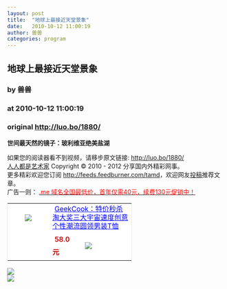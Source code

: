 ```yaml
---
layout: post
title:  "地球上最接近天堂景象"
date:   2010-10-12 11:00:19
author: 兽兽
categories: program
---
```


## 地球上最接近天堂景象
### by 兽兽
### at 2010-10-12 11:00:19
### original <http://luo.bo/1880/>

<div align="center"></div><p><strong>世间最天然的镜子：玻利维亚绝美盐湖</strong></p><p>如果您的阅读器看不到视频，请移步原文链接: <a href="http://luo.bo/1880/">http://luo.bo/1880/</a> <br> <a href="http://luo.bo/">人人都是艺术家</a> Copyright ©   2010 - 2012 分享国内外精彩网事。<br> 更多精彩欢迎您订阅 <a href="http://feeds.feedburner.com/tamd">http://feeds.feedburner.com/tamd</a>，欢迎网友<a href="http://luo.bo/delivery/">投稿</a>推荐文章。<br> 广告一则： <a href="http://zi.mu/domain"><font color="red">.me 域名全国最低价，首年仅需40元，续费130元促销中！</font></a><br><table cellpadding="0" cellspacing="0" bgcolor="#FFFFFF" style="width:290px;border:1px solid #e6e6e6"><tr><td rowspan="2" align="center"><div style="margin:5px auto;width:80px;height:80px"><a href="http://zi.mu/ya3" style="width:80px;margin:0px;padding:0px;height:80px;overflow:hidden"><img style="margin:0px;border:none" src="http://dulei.si/files/e9e14ea3f1d7c1bacd4069361261b879.jpg"></a></div><div></div></td><td colspan="2"><a href="http://zi.mu/ya3" style="height:40px;width:180px;margin:5px;line-height:20px;color:#0000ff">GeekCook：特价秒杀淘大奖三大宇宙速度创意个性潮流圆领男装T恤</a></td></tr><tr><td> <span style="font-weight:600;margin:5px;line-height:30px;color:#cc0000">58.0元</span></td><td width="100px"><a href="http://zi.mu/ya3"><img name="" style="margin:0px;line-height:24px;vertical-align:text-bottom;border:none" src="http://dulei.si/files/264bdbc86a83b73bfc551a8f5bc15e26.gif"></a></td></tr></table> 
<p><a href="http://feedads.g.doubleclick.net/~a/Q9lsJj8eaOSS0E-IipgNWQbrF3o/0/da"><img src="http://feedads.g.doubleclick.net/~a/Q9lsJj8eaOSS0E-IipgNWQbrF3o/0/di" border="0" ismap></a><br>
<a href="http://feedads.g.doubleclick.net/~a/Q9lsJj8eaOSS0E-IipgNWQbrF3o/1/da"><img src="http://feedads.g.doubleclick.net/~a/Q9lsJj8eaOSS0E-IipgNWQbrF3o/1/di" border="0" ismap></a></p></p>